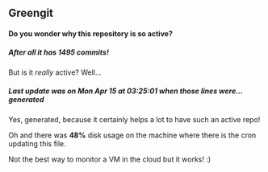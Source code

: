 ## Greengit

#### Do you wonder why this repository is so active?

##### After all it has 1495 commits!

But is it *really* active? Well...

##### Last update was on Mon Apr 15 at 03:25:01 when those lines were... generated

Yes, generated, because it certainly helps a lot to have such an active repo!

Oh and there was **48%** disk usage on the machine
where there is the cron updating this file.

Not the best way to monitor a VM in the cloud but it works! :)
